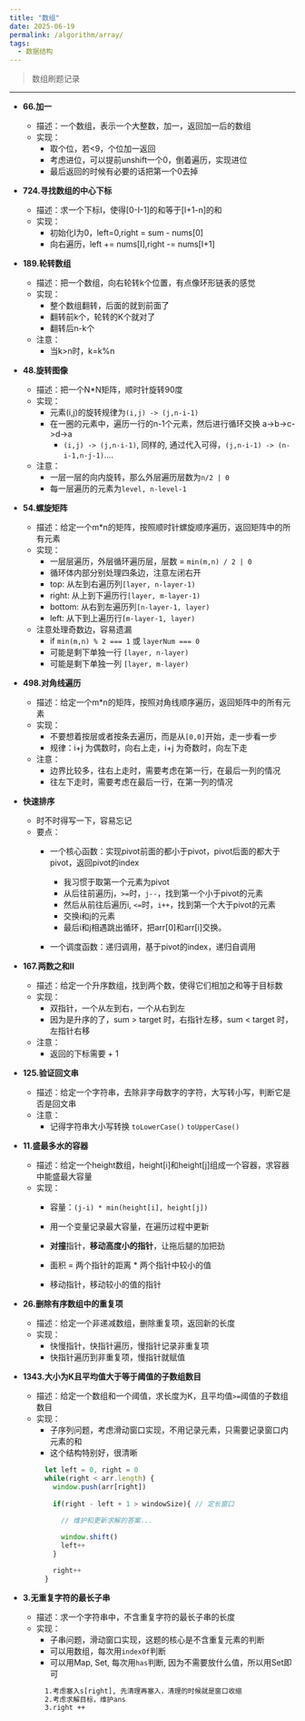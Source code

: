 ```yaml
---
title: "数组"
date: 2025-06-19
permalink: /algorithm/array/
tags:
  - 数据结构
---
```

> 数组刷题记录


----

- **66.加一**
  - 描述：一个数组，表示一个大整数，加一，返回加一后的数组
  - 实现：
    - 取个位，若<9，个位加一返回
    - 考虑进位，可以提前unshift一个0，倒着遍历，实现进位
    - 最后返回的时候有必要的话把第一个0去掉

- **724.寻找数组的中心下标**
  - 描述：求一个下标I，使得[0-I-1]的和等于[I+1-n]的和
  - 实现：
    - 初始化I为0，left=0,right = sum - nums[0]
    - 向右遍历，left += nums[I],right -= nums[I+1]

- **189.轮转数组**
  - 描述：把一个数组，向右轮转k个位置，有点像环形链表的感觉
  - 实现：
    - 整个数组翻转，后面的就到前面了
    - 翻转前k个，轮转的K个就对了
    - 翻转后n-k个
  - 注意：
    - 当k>n时，k=k%n

- **48.旋转图像**
  - 描述：把一个N*N矩阵，顺时针旋转90度
  - 实现：
    - 元素(i,j)的旋转规律为`(i,j) -> (j,n-i-1)`
    - 在一圈的元素中，遍历一行的n-1个元素，然后进行循环交换 a->b->c->d->a
      - `(i,j) -> (j,n-i-1)`, 同样的, 通过代入可得，`(j,n-i-1) -> (n-i-1,n-j-1)`....
  - 注意：
    - 一层一层的向内旋转，那么外层遍历层数为`n/2 | 0`
    - 每一层遍历的元素为`level, n-level-1`

- **54.螺旋矩阵**
  - 描述：给定一个m*n的矩阵，按照顺时针螺旋顺序遍历，返回矩阵中的所有元素
  - 实现：
    - 一层层遍历，外层循环遍历层，层数 = `min(m,n) / 2 | 0`
    - 循环体内部分别处理四条边，注意左闭右开
    - top: 从左到右遍历列`[layer, n-layer-1)`
    - right: 从上到下遍历行`[layer, m-layer-1)`
    - bottom: 从右到左遍历列`[n-layer-1, layer)`
    - left: 从下到上遍历行`[m-layer-1, layer)`
  - 注意处理奇数边，容易遗漏
    - if `min(m,n) % 2 === 1` 或 `layerNum === 0`
    - 可能是剩下单独一行 `[layer, n-layer)`
    - 可能是剩下单独一列 `[layer, m-layer)`

- **498.对角线遍历**
  - 描述：给定一个m*n的矩阵，按照对角线顺序遍历，返回矩阵中的所有元素
  - 实现：
    - 不要想着按层或者按条去遍历，而是从`[0,0]`开始，走一步看一步
    - 规律：i+j 为偶数时，向右上走，i+j 为奇数时，向左下走
  - 注意：
    - 边界比较多，往右上走时，需要考虑在第一行，在最后一列的情况
    - 往左下走时，需要考虑在最后一行，在第一列的情况

- **快速排序**
  - 时不时得写一下，容易忘记
  - 要点：
    - 一个核心函数：实现pivot前面的都小于pivot，pivot后面的都大于pivot，返回pivot的index
      - 我习惯于取第一个元素为pivot
      - 从后往前遍历j，`>=`时，`j--`，找到第一个小于pivot的元素
      - 然后从前往后遍历i, `<=`时，`i++`，找到第一个大于pivot的元素
      - 交换i和j的元素
      - 最后i和j相遇跳出循环，把arr[0]和arr[i]交换。

    - 一个调度函数：递归调用，基于pivot的index，递归自调用

- **167.两数之和II**
  - 描述：给定一个升序数组，找到两个数，使得它们相加之和等于目标数
  - 实现：
    - 双指针，一个从左到右，一个从右到左
    - 因为是升序的了，sum > target 时，右指针左移，sum < target 时，左指针右移
  - 注意：
    - 返回的下标需要 + 1

- **125.验证回文串**
  - 描述：给定一个字符串，去除非字母数字的字符，大写转小写，判断它是否是回文串
  - 注意：
    - 记得字符串大小写转换 `toLowerCase()` `toUpperCase()`

- **11.盛最多水的容器**
  - 描述：给定一个height数组，height[i]和height[j]组成一个容器，求容器中能盛最大容量
  - 实现：
    - 容量：`(j-i) * min(height[i], height[j])`
    - 用一个变量记录最大容量，在遍历过程中更新
    - **对撞**指针，**移动高度小的指针**，让拖后腿的加把劲
 

    - 面积 = 两个指针的距离 * 两个指针中较小的值
    - 移动指针，移动较小的值的指针

- **26.删除有序数组中的重复项**
  - 描述：给定一个非递减数组，删除重复项，返回新的长度
  - 实现：
    - 快慢指针，快指针遍历，慢指针记录非重复项
    - 快指针遍历到非重复项，慢指针就赋值


- **1343.大小为K且平均值大于等于阈值的子数组数目**
  - 描述：给定一个数组和一个阈值，求长度为K，且平均值`>=`阈值的子数组数目
  - 实现：
    - 子序列问题，考虑滑动窗口实现，不用记录元素，只需要记录窗口内元素的和
    - 这个结构特别好，很清晰
    ```js
      let left = 0, right = 0
      while(right < arr.length) {
        window.push(arr[right])
        
        if(right - left + 1 > windowSize){ // 定长窗口
          
          // 维护和更新求解的答案...

          window.shift()
          left++
        }

        right++
      }

    ```

- **3.无重复字符的最长子串**
  - 描述：求一个字符串中，不含重复字符的最长子串的长度
  - 实现：
    - 子串问题，滑动窗口实现，这题的核心是不含重复元素的判断
    - 可以用数组，每次用`indexOf`判断
    - 可以用Map, Set, 每次用`has`判断, 因为不需要放什么值，所以用Set即可
    ```txt
      1.考虑塞入s[right], 先清理再塞入，清理的时候就是窗口收缩
      2.考虑求解目标，维护ans
      3.right ++
    ```
